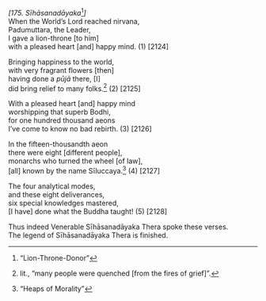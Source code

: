 *\[175. Sīhāsanadāyaka*[^1]*\]*  
When the World’s Lord reached nirvana,  
Padumuttara, the Leader,  
I gave a lion-throne \[to him\]  
with a pleased heart \[and\] happy mind. (1) \[2124\]

Bringing happiness to the world,  
with very fragrant flowers \[then\]  
having done a *pūjā* there, \[I\]  
did bring relief to many folks.[^2] (2) \[2125\]

With a pleased heart \[and\] happy mind  
worshipping that superb Bodhi,  
for one hundred thousand aeons  
I’ve come to know no bad rebirth. (3) \[2126\]

In the fifteen-thousandth aeon  
there were eight \[different people\],  
monarchs who turned the wheel \[of law\],  
\[all\] known by the name Sīluccaya.[^3] (4) \[2127\]

The four analytical modes,  
and these eight deliverances,  
six special knowledges mastered,  
\[I have\] done what the Buddha taught! (5) \[2128\]

Thus indeed Venerable Sīhāsanadāyaka Thera spoke these verses.  
The legend of Sīhāsanadāyaka Thera is finished.  
[^1]: “Lion-Throne-Donor”  
[^2]: lit., “many people were quenched \[from the fires of grief\]”.  
[^3]: “Heaps of Morality”
